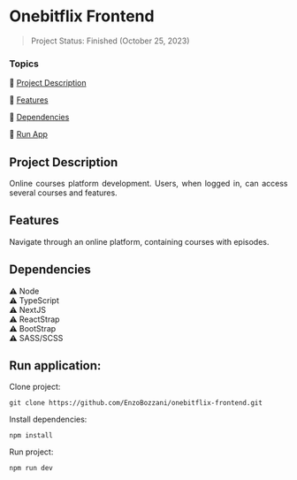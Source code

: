<h1>Onebitflix Frontend</h1>

> Project Status: Finished (October 25, 2023)

### Topics

:small_blue_diamond: [Project Description](#project-description)

:small_blue_diamond: [Features](#features)

:small_blue_diamond: [Dependencies](#dependencies)

:small_blue_diamond: [Run App](#run-application)

## Project Description

<p align="justify">
  Online courses platform development. Users, when logged in, can access several courses and features.
</p>

## Features

Navigate through an online platform, containing courses with episodes.

## Dependencies

:warning: Node
<br>
:warning: TypeScript
<br>
:warning: NextJS
<br>
:warning: ReactStrap
<br>
:warning: BootStrap
<br>
:warning: SASS/SCSS

## Run application:

Clone project:

```
git clone https://github.com/EnzoBozzani/onebitflix-frontend.git
```

Install dependencies:

```
npm install
```

Run project:

```
npm run dev
```
